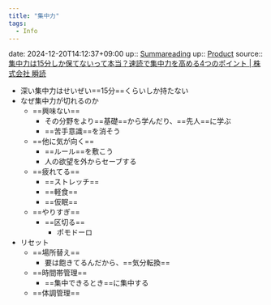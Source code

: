 ```yaml
---
title: "集中力"
tags:
  - Info
---
```


date: 2024-12-20T14:12:37+09:00
up:: [Summareading](Bar/Summareading.md)
up:: [Product](../Bar/Product.md)
source:: [集中力は15分しか保てないって本当？速読で集中力を高める4つのポイント | 株式会社 瞬読](https://syundoku.jp/speed-reading/concentration#%E9%95%B7%E6%99%82%E9%96%93%E5%90%8C%E3%81%98%E3%81%93%E3%81%A8%E3%82%92%E3%82%84%E3%82%8A%E3%81%99%E3%81%8E%E3%81%A6%E3%81%84%E3%82%8B)

- 深い集中力はせいぜい==15分==くらいしか持たない
- なぜ集中力が切れるのか
	- ==興味ない==
		- その分野をより==基礎==から学んだり、==先人==に学ぶ
		- ==苦手意識==を消そう
	- ==他に気が向く==
		- ==ルール==を敷こう
		- 人の欲望を外からセーブする
	- ==疲れてる==
		- ==ストレッチ==
		- ==軽食==
		- ==仮眠==
	- ==やりすぎ==
		- ==区切る==
			- ポモドーロ
- リセット
	- ==場所替え==
		- 要は飽きてるんだから、==気分転換==
	- ==時間帯管理==
		- ==集中できるとき==に集中する
	- ==体調管理==